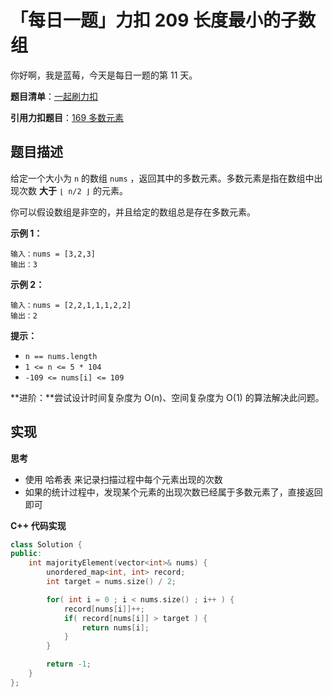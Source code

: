 # 「每日一题」力扣 209 长度最小的子数组

你好啊，我是蓝莓，今天是每日一题的第 11 天。

**题目清单**：[一起刷力扣](https://blueberry-universe.cn/lc/index.html)

**引用力扣题目**：[169 多数元素](https://leetcode.cn/problems/majority-element/?envType=study-plan-v2&envId=top-interview-150)





## 题目描述

给定一个大小为 `n` 的数组 `nums` ，返回其中的多数元素。多数元素是指在数组中出现次数 **大于** `⌊ n/2 ⌋` 的元素。

你可以假设数组是非空的，并且给定的数组总是存在多数元素。

 

**示例 1：**

```
输入：nums = [3,2,3]
输出：3
```

**示例 2：**

```
输入：nums = [2,2,1,1,1,2,2]
输出：2
```

 

**提示：**

- `n == nums.length`
- `1 <= n <= 5 * 104`
- `-109 <= nums[i] <= 109`

 

**进阶：**尝试设计时间复杂度为 O(n)、空间复杂度为 O(1) 的算法解决此问题。





## 实现

**思考**

- 使用 哈希表 来记录扫描过程中每个元素出现的次数
- 如果的统计过程中，发现某个元素的出现次数已经属于多数元素了，直接返回即可





**C++ 代码实现**

```c++
class Solution {
public:
    int majorityElement(vector<int>& nums) {
        unordered_map<int, int> record;
        int target = nums.size() / 2;

        for( int i = 0 ; i < nums.size() ; i++ ) {
            record[nums[i]]++;
            if( record[nums[i]] > target ) {
                return nums[i];
            }
        }

        return -1;
    }
};
```


